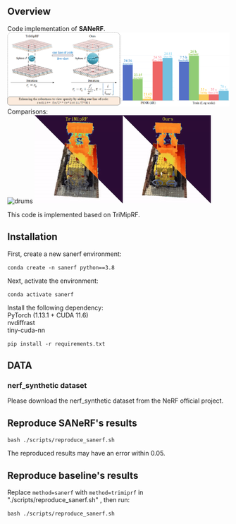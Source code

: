 ## Overview
Code implementation of **SANeRF**.  
![overview](/overview/overview.png)  
Comparisons:  
<img src="/overview/drums.gif" width="400" height="200" alt="drums"> <img src="/overview/lego.gif" width="400" height="200" alt="lego">

This code is implemented based on TriMipRF.   
## Installation
First, create a new sanerf environment:
```
conda create -n sanerf python==3.8
```
Next, activate the environment:
```
conda activate sanerf
```
Install the following dependency:  
PyTorch (1.13.1 + CUDA 11.6)  
nvdiffrast  
tiny-cuda-nn  
```
pip install -r requirements.txt
```

## DATA 
### nerf_synthetic dataset
Please download the nerf_synthetic dataset from the NeRF official project.

## Reproduce SANeRF's results
```
bash ./scripts/reproduce_sanerf.sh
```  
The reproduced results may have an error within 0.05.  
## Reproduce baseline's results
Replace ``` method=sanerf ``` with  ``` method=trimiprf ``` in "./scripts/reproduce_sanerf.sh" , then run:  
```
bash ./scripts/reproduce_sanerf.sh
```


